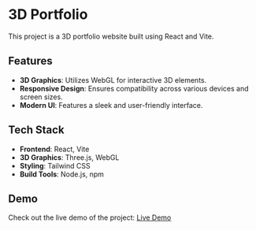 # 3D Portfolio

This project is a 3D portfolio website built using React and Vite.

## Features

- **3D Graphics**: Utilizes WebGL for interactive 3D elements.
- **Responsive Design**: Ensures compatibility across various devices and screen sizes.
- **Modern UI**: Features a sleek and user-friendly interface.

## Tech Stack

- **Frontend**: React, Vite
- **3D Graphics**: Three.js, WebGL
- **Styling**: Tailwind CSS
- **Build Tools**: Node.js, npm

## Demo

Check out the live demo of the project: [Live Demo](https://3d-portfolio-tau-peach.vercel.app/)
